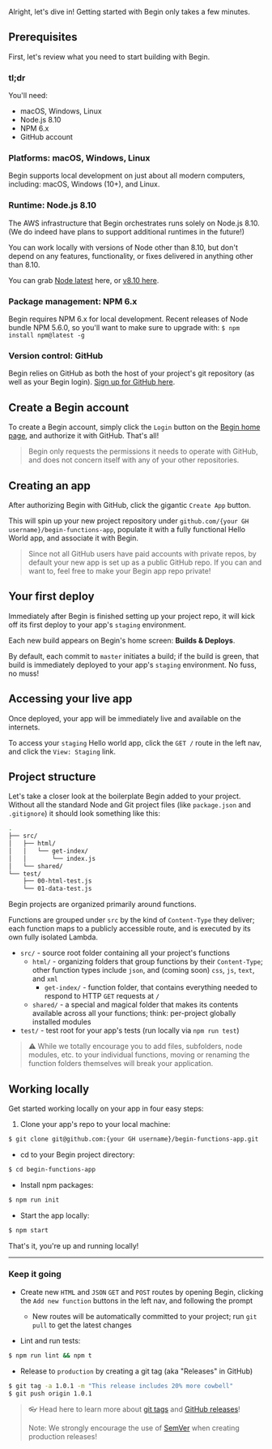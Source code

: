Alright, let's dive in! Getting started with Begin only takes a few minutes.

## Prerequisites

First, let's review what you need to start building with Begin.


### tl;dr
You'll need:
- macOS, Windows, Linux
- Node.js 8.10
- NPM 6.x
- GitHub account


### Platforms: macOS, Windows, Linux

Begin supports local development on just about all modern computers, including: macOS, Windows (10+), and Linux.


### Runtime: Node.js 8.10

The AWS infrastructure that Begin orchestrates runs solely on Node.js 8.10. (We do indeed have plans to support additional runtimes in the future!)

You can work locally with versions of Node other than 8.10, but don't depend on any features, functionality, or fixes delivered in anything other than 8.10.

You can grab [Node latest](https://nodejs.org/en/download/) here, or [v8.10 here](https://nodejs.org/dist/v8.10.0/).


### Package management: NPM 6.x

Begin requires NPM 6.x for local development. Recent releases of Node bundle NPM 5.6.0, so you'll want to make sure to upgrade with: `$ npm install npm@latest -g`


### Version control: GitHub

Begin relies on GitHub as both the host of your project's git repository (as well as your Begin login). [Sign up for GitHub here](https://github.com/join).


## Create a Begin account

To create a Begin account, simply click the `Login` button on the [Begin home page](https://begin.com), and authorize it with GitHub. That's all!

> Begin only requests the permissions it needs to operate with GitHub, and does not concern itself with any of your other repositories.


## Creating an app

After authorizing Begin with GitHub, click the gigantic `Create App` button.

<!-- @todo - update soon with expanded information on app creation -->

This will spin up your new project repository under `github.com/{your GH username}/begin-functions-app`, populate it with a fully functional Hello World app, and associate it with Begin.

> Since not all GitHub users have paid accounts with private repos, by default your new app is set up as a public GitHub repo. If you can and want to, feel free to make your Begin app repo private!


## Your first deploy

Immediately after Begin is finished setting up your project repo, it will kick off its first deploy to your app's `staging` environment.

Each new build appears on Begin's home screen: **Builds & Deploys**.

By default, each commit to `master` initiates a build; if the build is green, that build is immediately deployed to your app's `staging` environment. No fuss, no muss!

<!-- @todo - link to upcoming environments + deploys doc(s) re. deploying to master -->


## Accessing your live app

Once deployed, your app will be immediately live and available on the internets.

To access your `staging` Hello world app, click the `GET /` route in the left nav, and click the `View: Staging` link.


## Project structure

Let's take a closer look at the boilerplate Begin added to your project. Without all the standard Node and Git project files (like `package.json` and `.gitignore`) it should look something like this:

```sh
.
├── src/
│   ├── html/
│   │   └── get-index/
│   │       └── index.js
│   └── shared/
└── test/
    ├── 00-html-test.js
    └── 01-data-test.js
```

Begin projects are organized primarily around functions.

Functions are grouped under `src` by the kind of `Content-Type` they deliver; each function maps to a publicly accessible route, and is executed by its own fully isolated Lambda.

- `src/` - source root folder containing all your project's functions
  - `html/` - organizing folders that group functions by their `Content-Type`; other function types include `json`, and (coming soon) `css`, `js`, `text`, and `xml`
    - `get-index/` - function folder, that contains everything needed to respond to HTTP `GET` requests at `/`
  - `shared/` - a special and magical folder that makes its contents available across all your functions; think: per-project globally installed modules
- `test/` - test root for your app's tests (run locally via `npm run test`)

> ⚠️ While we totally encourage you to add files, subfolders, node modules, etc. to your individual functions, moving or renaming the function folders themselves will break your application.

<!-- @todo - link to upcoming project structure doc(s) -->


## Working locally

Get started working locally on your app in four easy steps:

1. Clone your app's repo to your local machine:
```sh
$ git clone git@github.com:{your GH username}/begin-functions-app.git
```

- cd to your Begin project directory:
```sh
$ cd begin-functions-app
```

- Install npm packages:
```sh
$ npm run init
```

- Start the app locally:
```sh
$ npm start
```

That's it, you're up and running locally!

---

### Keep it going

- Create new `HTML` and `JSON` `GET` and `POST` routes by opening Begin, clicking the `Add new function` buttons in the left nav, and following the prompt
  - New routes will be automatically committed to your project; run `git pull` to get the latest changes

- Lint and run tests:
```sh
$ npm run lint && npm t
```

- Release to `production` by creating a git tag (aka "Releases" in GitHub) 
```sh
$ git tag -a 1.0.1 -m "This release includes 20% more cowbell"
$ git push origin 1.0.1
```

> 👓 Head here to learn more about [git tags](https://git-scm.com/book/en/v2/Git-Basics-Tagging) and [GitHub releases](https://help.github.com/articles/about-releases/)!
> 
> Note: We strongly encourage the use of [SemVer](https://semver.org/) when creating production releases!
